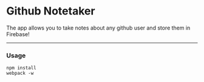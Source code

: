 # Github Notetaker

The app allows you to take notes about any github user and store them in Firebase!
_____________________

### Usage
```
npm install
webpack -w
```

